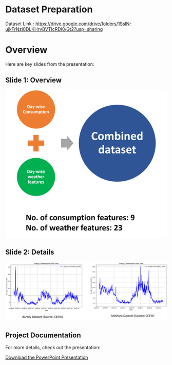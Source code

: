 # Dataset Preparation

Dataset Link : https://drive.google.com/drive/folders/1SslN-ujkFrNzi0DLKHrvBVTIcRDKyGt2?usp=sharing

# Overview

Here are key slides from the presentation:

## Slide 1: Overview
![Features](images/Picture1.png)

## Slide 2: Details
![Full Data](images/Picture5.png)


## Project Documentation

For more details, check out the presentation:

[Download the PowerPoint Presentation](final_project_Aditya_Yuvraj.pptx)
